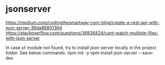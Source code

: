 # jsonserver

https://medium.com/codingthesmartway-com-blog/create-a-rest-api-with-json-server-36da8680136d
https://stackoverflow.com/questions/36836424/cant-watch-multiple-files-with-json-server

In case of module not found, try to install json-server locally in the project folder. See below commands. 
npm init -y 
npm install json-server --save-dev
